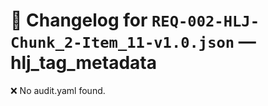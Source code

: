 # 📝 Changelog for `REQ-002-HLJ-Chunk_2-Item_11-v1.0.json` — **hlj_tag_metadata**

❌ No audit.yaml found.
